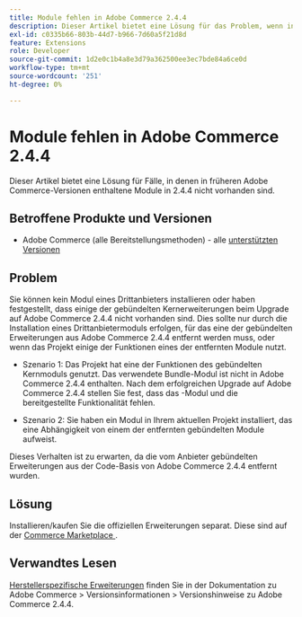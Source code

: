 ```yaml
---
title: Module fehlen in Adobe Commerce 2.4.4
description: Dieser Artikel bietet eine Lösung für das Problem, wenn in früheren Adobe Commerce-Versionen enthaltene Module in 2.4.4 nicht vorhanden sind.
exl-id: c0335b66-803b-44d7-b966-7d60a5f21d8d
feature: Extensions
role: Developer
source-git-commit: 1d2e0c1b4a8e3d79a362500ee3ec7bde84a6ce0d
workflow-type: tm+mt
source-wordcount: '251'
ht-degree: 0%

---
```


# Module fehlen in Adobe Commerce 2.4.4

Dieser Artikel bietet eine Lösung für Fälle, in denen in früheren Adobe Commerce-Versionen enthaltene Module in 2.4.4 nicht vorhanden sind.

## Betroffene Produkte und Versionen

* Adobe Commerce (alle Bereitstellungsmethoden) - alle [unterstützten Versionen](https://www.adobe.com/content/dam/cc/en/legal/terms/enterprise/pdfs/Adobe-Commerce-Software-Lifecycle-Policy.pdf)

## Problem

Sie können kein Modul eines Drittanbieters installieren oder haben festgestellt, dass einige der gebündelten Kernerweiterungen beim Upgrade auf Adobe Commerce 2.4.4 nicht vorhanden sind. Dies sollte nur durch die Installation eines Drittanbietermoduls erfolgen, für das eine der gebündelten Erweiterungen aus Adobe Commerce 2.4.4 entfernt werden muss, oder wenn das Projekt einige der Funktionen eines der entfernten Module nutzt.

* Szenario 1: Das Projekt hat eine der Funktionen des gebündelten Kernmoduls genutzt. Das verwendete Bundle-Modul ist nicht in Adobe Commerce 2.4.4 enthalten. Nach dem erfolgreichen Upgrade auf Adobe Commerce 2.4.4 stellen Sie fest, dass das -Modul und die bereitgestellte Funktionalität fehlen.

* Szenario 2: Sie haben ein Modul in Ihrem aktuellen Projekt installiert, das eine Abhängigkeit von einem der entfernten gebündelten Module aufweist.

Dieses Verhalten ist zu erwarten, da die vom Anbieter gebündelten Erweiterungen aus der Code-Basis von Adobe Commerce 2.4.4 entfernt wurden.

## Lösung

Installieren/kaufen Sie die offiziellen Erweiterungen separat. Diese sind auf der [Commerce Marketplace ](https://marketplace.magento.com/extensions.html).

## Verwandtes Lesen

[Herstellerspezifische Erweiterungen](https://experienceleague.adobe.com/docs/commerce-operations/release/notes/adobe-commerce/2-4-4.html?lang=de&#vendor-bundled-extensions) finden Sie in der Dokumentation zu Adobe Commerce > Versionsinformationen > Versionshinweise zu Adobe Commerce 2.4.4.
